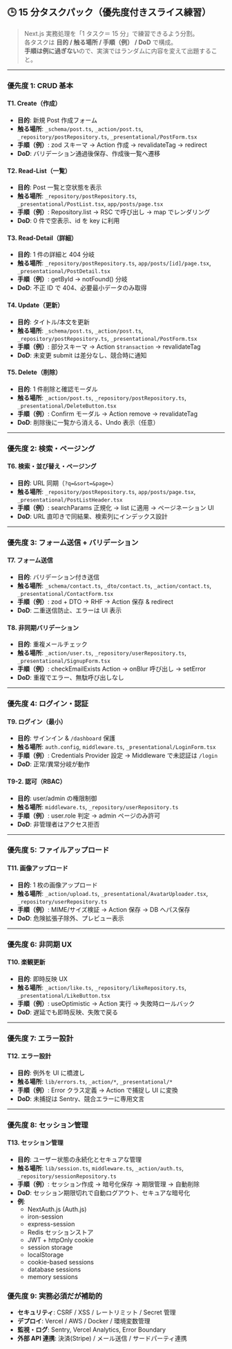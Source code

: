 ## 🕒 15 分タスクパック（優先度付きスライス練習）

> Next.js 実務処理を「1 タスク＝ 15 分」で練習できるよう分割。  
> 各タスクは **目的 / 触る場所 / 手順（例） / DoD** で構成。  
> **手順は例に過ぎない**ので、実演ではランダムに内容を変えて出題すること。

---

### 優先度 1: CRUD 基本

#### T1. Create（作成）

- **目的**: 新規 Post 作成フォーム
- **触る場所**: `_schema/post.ts`, `_action/post.ts`, `_repository/postRepository.ts`, `_presentational/PostForm.tsx`
- **手順（例）**: zod スキーマ → Action 作成 → revalidateTag → redirect
- **DoD**: バリデーション通過後保存、作成後一覧へ遷移

#### T2. Read-List（一覧）

- **目的**: Post 一覧と空状態を表示
- **触る場所**: `_repository/postRepository.ts`, `_presentational/PostList.tsx`, `app/posts/page.tsx`
- **手順（例）**: Repository.list → RSC で呼び出し → map でレンダリング
- **DoD**: 0 件で空表示、id を key に利用

#### T3. Read-Detail（詳細）

- **目的**: 1 件の詳細と 404 分岐
- **触る場所**: `_repository/postRepository.ts`, `app/posts/[id]/page.tsx`, `_presentational/PostDetail.tsx`
- **手順（例）**: getById → notFound() 分岐
- **DoD**: 不正 ID で 404、必要最小データのみ取得

#### T4. Update（更新）

- **目的**: タイトル/本文を更新
- **触る場所**: `_schema/post.ts`, `_action/post.ts`, `_repository/postRepository.ts`, `_presentational/PostForm.tsx`
- **手順（例）**: 部分スキーマ → Action `$transaction` → revalidateTag
- **DoD**: 未変更 submit は差分なし、競合時に通知

#### T5. Delete（削除）

- **目的**: 1 件削除と確認モーダル
- **触る場所**: `_action/post.ts`, `_repository/postRepository.ts`, `_presentational/DeleteButton.tsx`
- **手順（例）**: Confirm モーダル → Action remove → revalidateTag
- **DoD**: 削除後に一覧から消える、Undo 表示（任意）

---

### 優先度 2: 検索・ページング

#### T6. 検索・並び替え・ページング

- **目的**: URL 同期（`?q=&sort=&page=`）
- **触る場所**: `_repository/postRepository.ts`, `app/posts/page.tsx`, `_presentational/PostListHeader.tsx`
- **手順（例）**: searchParams 正規化 → list に適用 → ページネーション UI
- **DoD**: URL 直叩きで同結果、検索列にインデックス設計

---

### 優先度 3: フォーム送信 + バリデーション

#### T7. フォーム送信

- **目的**: バリデーション付き送信
- **触る場所**: `_schema/contact.ts`, `_dto/contact.ts`, `_action/contact.ts`, `_presentational/ContactForm.tsx`
- **手順（例）**: zod + DTO → RHF → Action 保存 & redirect
- **DoD**: 二重送信防止、エラーは UI 表示

#### T8. 非同期バリデーション

- **目的**: 重複メールチェック
- **触る場所**: `_action/user.ts`, `_repository/userRepository.ts`, `_presentational/SignupForm.tsx`
- **手順（例）**: checkEmailExists Action → onBlur 呼び出し → setError
- **DoD**: 重複でエラー、無駄呼び出しなし

---

### 優先度 4: ログイン・認証

#### T9. ログイン（最小）

- **目的**: サインイン & `/dashboard` 保護
- **触る場所**: `auth.config`, `middleware.ts`, `_presentational/LoginForm.tsx`
- **手順（例）**: Credentials Provider 設定 → Middleware で未認証は `/login`
- **DoD**: 正常/異常分岐が動作

#### T9-2. 認可（RBAC）

- **目的**: user/admin の権限制御
- **触る場所**: `middleware.ts`, `_repository/userRepository.ts`
- **手順（例）**: user.role 判定 → admin ページのみ許可
- **DoD**: 非管理者はアクセス拒否

---

### 優先度 5: ファイルアップロード

#### T11. 画像アップロード

- **目的**: 1 枚の画像アップロード
- **触る場所**: `_action/upload.ts`, `_presentational/AvatarUploader.tsx`, `_repository/userRepository.ts`
- **手順（例）**: MIME/サイズ検証 → Action 保存 → DB へパス保存
- **DoD**: 危険拡張子除外、プレビュー表示

---

### 優先度 6: 非同期 UX

#### T10. 楽観更新

- **目的**: 即時反映 UX
- **触る場所**: `_action/like.ts`, `_repository/likeRepository.ts`, `_presentational/LikeButton.tsx`
- **手順（例）**: useOptimistic → Action 実行 → 失敗時ロールバック
- **DoD**: 遅延でも即時反映、失敗で戻る

---

### 優先度 7: エラー設計

#### T12. エラー設計

- **目的**: 例外を UI に橋渡し
- **触る場所**: `lib/errors.ts`, `_action/*`, `_presentational/*`
- **手順（例）**: Error クラス定義 → Action で捕捉し UI に変換
- **DoD**: 未捕捉は Sentry、競合エラーに専用文言

---

### 優先度 8: セッション管理

#### T13. セッション管理

- **目的**: ユーザー状態の永続化とセキュアな管理
- **触る場所**: `lib/session.ts`, `middleware.ts`, `_action/auth.ts`, `_repository/sessionRepository.ts`
- **手順（例）**: セッション作成 → 暗号化保存 → 期限管理 → 自動削除
- **DoD**: セッション期限切れで自動ログアウト、セキュアな暗号化
- **例**:
  - NextAuth.js (Auth.js)
  - iron-session
  - express-session
  - Redis セッションストア
  - JWT + httpOnly cookie
  - session storage
  - localStorage
  - cookie-based sessions
  - database sessions
  - memory sessions

### 優先度 9: 実務必須だが補助的

- **セキュリティ**: CSRF / XSS / レートリミット / Secret 管理
- **デプロイ**: Vercel / AWS / Docker / 環境変数管理
- **監視・ログ**: Sentry, Vercel Analytics, Error Boundary
- **外部 API 連携**: 決済(Stripe) / メール送信 / サードパーティ連携
